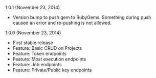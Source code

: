 1.0.1 (November 23, 2014)
  - Version bump to push gem to RubyGems. Something during push caused an error
    and re-pushing is not allowed.

1.0.0 (November 23, 2014)
  - First stable release
  - Feature: Basic CRUD on Projects
  - Feature: Token endpoints
  - Feature: Most execution endpoints
  - Feature: Job endpoints
  - Feature: Private/Public key endpoints
